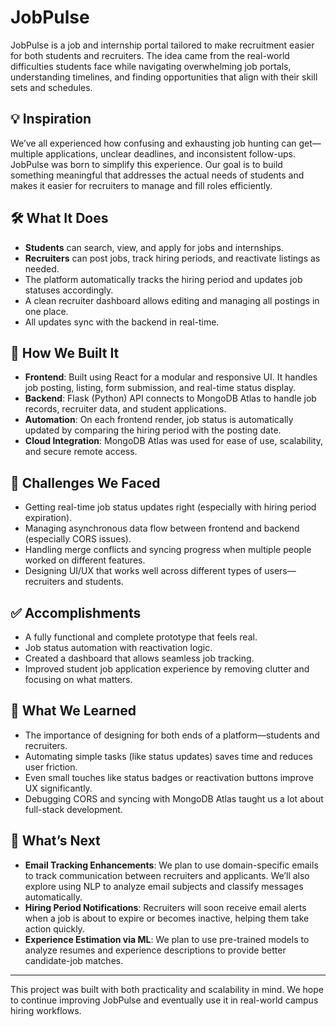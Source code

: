# JobPulse

JobPulse is a job and internship portal tailored to make recruitment easier for both students and recruiters. The idea came from the real-world difficulties students face while navigating overwhelming job portals, understanding timelines, and finding opportunities that align with their skill sets and schedules.

## 💡 Inspiration

We’ve all experienced how confusing and exhausting job hunting can get—multiple applications, unclear deadlines, and inconsistent follow-ups. JobPulse was born to simplify this experience. Our goal is to build something meaningful that addresses the actual needs of students and makes it easier for recruiters to manage and fill roles efficiently.

## 🛠️ What It Does

- **Students** can search, view, and apply for jobs and internships.
- **Recruiters** can post jobs, track hiring periods, and reactivate listings as needed.
- The platform automatically tracks the hiring period and updates job statuses accordingly.
- A clean recruiter dashboard allows editing and managing all postings in one place.
- All updates sync with the backend in real-time.

## 🔧 How We Built It

- **Frontend**: Built using React for a modular and responsive UI. It handles job posting, listing, form submission, and real-time status display.
- **Backend**: Flask (Python) API connects to MongoDB Atlas to handle job records, recruiter data, and student applications.
- **Automation**: On each frontend render, job status is automatically updated by comparing the hiring period with the posting date.
- **Cloud Integration**: MongoDB Atlas was used for ease of use, scalability, and secure remote access.

## 🧠 Challenges We Faced

- Getting real-time job status updates right (especially with hiring period expiration).
- Managing asynchronous data flow between frontend and backend (especially CORS issues).
- Handling merge conflicts and syncing progress when multiple people worked on different features.
- Designing UI/UX that works well across different types of users—recruiters and students.

## ✅ Accomplishments

- A fully functional and complete prototype that feels real.
- Job status automation with reactivation logic.
- Created a dashboard that allows seamless job tracking.
- Improved student job application experience by removing clutter and focusing on what matters.

## 📘 What We Learned

- The importance of designing for both ends of a platform—students and recruiters.
- Automating simple tasks (like status updates) saves time and reduces user friction.
- Even small touches like status badges or reactivation buttons improve UX significantly.
- Debugging CORS and syncing with MongoDB Atlas taught us a lot about full-stack development.

## 🚀 What’s Next

- **Email Tracking Enhancements**: We plan to use domain-specific emails to track communication between recruiters and applicants. We’ll also explore using NLP to analyze email subjects and classify messages automatically.
- **Hiring Period Notifications**: Recruiters will soon receive email alerts when a job is about to expire or becomes inactive, helping them take action quickly.
- **Experience Estimation via ML**: We plan to use pre-trained models to analyze resumes and experience descriptions to provide better candidate-job matches.

---

This project was built with both practicality and scalability in mind. We hope to continue improving JobPulse and eventually use it in real-world campus hiring workflows.
